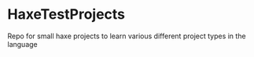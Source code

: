 # HaxeTestProjects
Repo for small haxe projects to learn various different project types in the language
